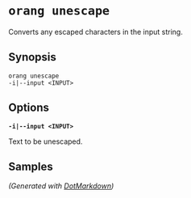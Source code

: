 ﻿# `orang unescape`

Converts any escaped characters in the input string\.

## Synopsis

```
orang unescape
-i|--input <INPUT>
```

## Options

**`-i|--input <INPUT>`**

Text to be unescaped\.

## Samples


*\(Generated with [DotMarkdown](http://github.com/JosefPihrt/DotMarkdown)\)*